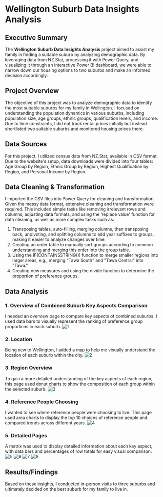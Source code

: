 # Wellington Suburb Data Insights Analysis 

## Executive Summary

The **Wellington Suburb Data Insights Analysis** project aimed to assist my family in finding a suitable suburb by analyzing demographic data. By leveraging data from NZ.Stat, processing it with Power Query, and visualizing it through an interactive Power BI dashboard, we were able to narrow down our housing options to two suburbs and make an informed decision accordingly.

## Project Overview

The objective of this project was to analyze demographic data to identify the most suitable suburbs for my family in Wellington. I focused on understanding the population dynamics in various suburbs, including population size, age groups, ethnic groups, qualification levels, and income. Due to time constraints, I did not track rental prices initially but instead shortlisted two suitable suburbs and monitored housing prices there.

## Data Sources

For this project, I utilized census data from NZ.Stat, available in CSV format. Due to the website's setup, data downloads were divided into four tables: Age Group by Region, Ethnic Group by Region, Highest Qualification by Region, and Personal Income by Region.

## Data Cleaning & Transformation

I imported the CSV files into Power Query for cleaning and transformation. Given the messy data format, extensive cleaning and transformation were required. This included simple tasks like removing irrelevant rows and columns, adjusting data formats, and using the 'replace value' function for data cleaning, as well as more complex tasks such as:

1. Transposing tables, auto-filling, merging columns, then transposing back, unpivoting, and splitting columns to add year suffixes to groups, making it easier to analyze changes over time.
2. Creating an order table to manually sort groups according to common understanding and merging this order into the group table.
3. Using the IF(CONTAINSSTRING()) function to merge smaller regions into larger areas, e.g., merging "Tawa South" and "Tawa Central" into "Tawa."
4. Creating new measures and using the divide function to determine the proportion of preference groups.

## Data Analysis

### 1. Overview of Combined Suburb Key Aspects Comparison

I needed an overview page to compare key aspects of combined suburbs. I used data bars to visually represent the ranking of preference group proportions in each suburb.
![1](https://github.com/Zhenzou28/Wellington-Suburb-Choosing/assets/141204592/ec88c2fe-15f4-48d8-a9ff-d5cc343229fd)
### 2. Location

Being new to Wellington, I added a map to help me visually understand the location of each suburb within the city.
![2](https://github.com/Zhenzou28/Wellington-Suburb-Choosing/assets/141204592/a47557eb-7b15-473b-838b-253d8123294d)

### 3. Region Overview

To gain a more detailed understanding of the key aspects of each region, this page used donut charts to show the composition of each group within the selected suburb.
![3](https://github.com/Zhenzou28/Wellington-Suburb-Choosing/assets/141204592/71bf8fc6-1666-4d35-ba8f-1bf7462161e1)

### 4. Reference People Choosing

I wanted to see where reference people were choosing to live. This page used area charts to display the top 10 choices of reference people and compared trends across different years.
![4](https://github.com/Zhenzou28/Wellington-Suburb-Choosing/assets/141204592/d260b58a-d445-421a-97d0-59731858cec6)

### 5. Detailed Pages

A matrix was used to display detailed information about each key aspect, with data bars and percentages of row totals for easy visual comparison.
![5](https://github.com/Zhenzou28/Wellington-Suburb-Choosing/assets/141204592/952b2b8f-190f-490e-8ec4-527575fc536b)
![6](https://github.com/Zhenzou28/Wellington-Suburb-Choosing/assets/141204592/13aa9d5b-0c2a-4e6e-8357-4b4566163f2f)
![7](https://github.com/Zhenzou28/Wellington-Suburb-Choosing/assets/141204592/b6c98507-db01-4cf9-b419-ea8005841cde)
![8](https://github.com/Zhenzou28/Wellington-Suburb-Choosing/assets/141204592/ecb4aa40-0fb1-4b04-9a95-a6048c65846a)

## Results/Findings

Based on these insights, I conducted in-person visits to three suburbs and ultimately decided on the best suburb for my family to live in.
